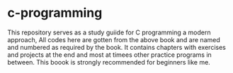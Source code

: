 # c-programming

This repository serves as a study guiide for C programming a modern approach,
All codes here are gotten from the above book and are named and numbered as required by the book.
It contains chapters with exercises and projects at the end and most at timees other practice programs in between.
This boook is strongly recommended for beginners like me.
